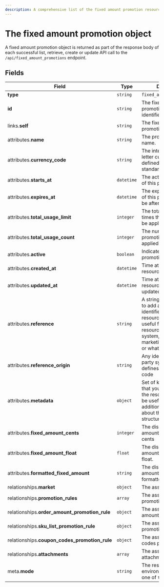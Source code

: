 ```yaml
---
description: A comprehensive list of the fixed amount promotion resource's attributes and relationships.
---
```


# The fixed amount promotion object

A fixed amount promotion object is returned as part of the response body of each successful list, retrieve, create or update API call to the `/api/fixed_amount_promotions` endpoint.

## Fields

| Field          | Type     | Description                                  |
| -------------- | -------- | -------------------------------------------- |
| **type**       | `string` | `fixed_amount_promotions`                        |
| **id**         | `string` | The fixed amount promotion unique identifier  |
| links.**self** | `string` | The fixed amount promotion endpoint URL       |
| attributes.**name** | `string` | The promotion's internal name. |
| attributes.**currency_code** | `string` | The international 3-letter currency code as defined by the ISO 4217 standard. |
| attributes.**starts_at** | `datetime` | The activation date/time of this promotion. |
| attributes.**expires_at** | `datetime` | The expiration date/time of this promotion (must be after starts_at). |
| attributes.**total_usage_limit** | `integer` | The total number of times this promotion can be applied. |
| attributes.**total_usage_count** | `integer` | The number of times this promotion has been applied. |
| attributes.**active** | `boolean` | Indicates if the promotion is active. |
| attributes.**created_at** | `datetime` | Time at which the resource was created. |
| attributes.**updated_at** | `datetime` | Time at which the resource was last updated. |
| attributes.**reference** | `string` | A string that you can use to add any external identifier to the resource. This can be useful for integrating the resource to an external system, like an ERP, a marketing tool, a CRM, or whatever. |
| attributes.**reference_origin** | `string` | Any identifier of the third party system that defines the reference code |
| attributes.**metadata** | `object` | Set of key-value pairs that you can attach to the resource. This can be useful for storing additional information about the resource in a structured format. |
| attributes.**fixed_amount_cents** | `integer` | The discount fixed amount to be applied, in cents |
| attributes.**fixed_amount_float** | `float` | The discount fixed amount to be applied, float. |
| attributes.**formatted_fixed_amount** | `string` | The discount fixed amount to be applied, formatted. |
| relationships.**market** | `object` | The associated market. |
| relationships.**promotion_rules** | `array` | The associated promotion rules. |
| relationships.**order_amount_promotion_rule** | `object` | The associated order amount promotion rule. |
| relationships.**sku_list_promotion_rule** | `object` | The associated sku list promotion rule. |
| relationships.**coupon_codes_promotion_rule** | `object` | The associated coupon codes promotion rule. |
| relationships.**attachments** | `array` | The associated attachments. |
| meta.**mode** | `string` | The resource environment \(can be one of `test` or `live`\) |

